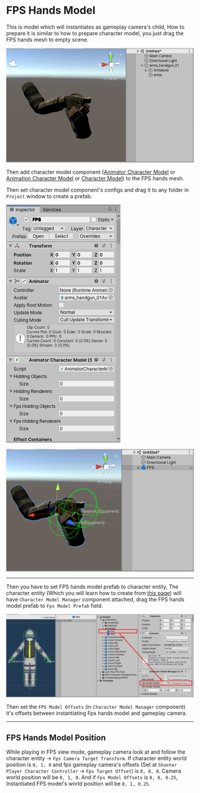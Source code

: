 # FPS Hands Model

This is model which will instantiates as gameplay camera's child, How to prepare it is similar to how to prepare character model, you just drag the FPS hands mesh to empty scene.

![](../images/fps-hands-model/1.png)

Then add character model component ([Animator Character Model](pages/108-animator-character-model ':target=__blank') or [Animation Character Model](pages/107-animation-character-model ':target=__blank') or [Character Model](pages/106-character-model ':target=__blank')) to the FPS hands mesh.

Then set character model component's configs and drag it to any folder in `Project` window to create a prefab.

![](../images/fps-hands-model/2.png)

![](../images/fps-hands-model/3.png)

* * *

Then you have to set FPS hands model prefab to character entity, The character entity (Which you will learn how to create from [this page](pages/135-player-character-entity ':target=__blank')) will have `Character Model Manager` component attached, drag the FPS hands model prefab to `Fps Model Prefab` field.

![](../images/fps-hands-model/4.png)

Then set the `FPS Model Offsets` (in `Character Model Manager` component) it's offsets between instantiating Fps hands model and gameplay camera.

* * *

## FPS Hands Model Position

While playing in FPS view mode, gameplay camera look at and follow the character entity -> `Fps Camera Target Transform`. If character entity world position is `0, 1, 0` and fps gameplay camera's offsets (Set at `Shooter Player Character Controller` -> `Fps Target Offset`) is `0, 0, 0`. Camera world position will be `0, 1, 0`. And if `Fps Model Offsets` is `0, 0, 0.25`, Instantiated FPS model's world position will be `0, 1, 0.25`.
